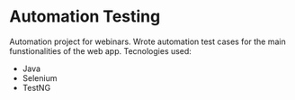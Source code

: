 # Automation Testing
Automation project for webinars. Wrote automation test cases for the main funstionalities of the web app.
Tecnologies used: 
* Java
* Selenium
* TestNG
